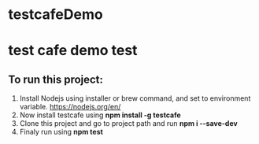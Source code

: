 # testcafeDemo
# test cafe demo test

## To run this project:


1. Install Nodejs using installer or brew command, and set to environment variable.
  https://nodejs.org/en/
2. Now install testcafe using
  **npm install -g testcafe**
3. Clone this project and go to project path and run
  **npm i --save-dev**
4. Finaly run using 
  **npm test**

